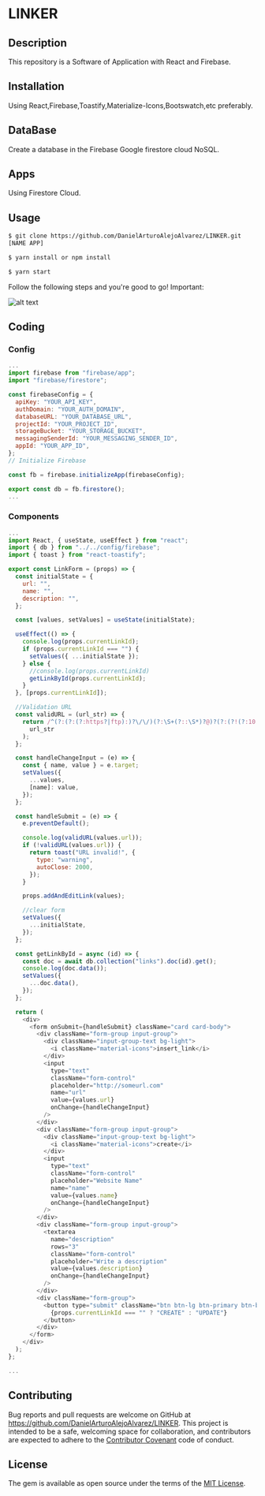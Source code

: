 # LINKER

## Description

This repository is a Software of Application with React and Firebase.

## Installation

Using React,Firebase,Toastify,Materialize-Icons,Bootswatch,etc preferably.

## DataBase

Create a database in the Firebase Google firestore cloud NoSQL.

## Apps

Using Firestore Cloud.

## Usage

```html
$ git clone https://github.com/DanielArturoAlejoAlvarez/LINKER.git
[NAME APP]

$ yarn install or npm install

$ yarn start
```

Follow the following steps and you're good to go! Important:

![alt text](https://firebase.google.com/docs/hosting/images/hosting-deploy-stackblitz.gif?hl=es)

## Coding

### Config

```javascript
...
import firebase from "firebase/app";
import "firebase/firestore";

const firebaseConfig = {
  apiKey: "YOUR_API_KEY",
  authDomain: "YOUR_AUTH_DOMAIN",
  databaseURL: "YOUR_DATABASE_URL",
  projectId: "YOUR_PROJECT_ID",
  storageBucket: "YOUR_STORAGE_BUCKET",
  messagingSenderId: "YOUR_MESSAGING_SENDER_ID",
  appId: "YOUR_APP_ID",
};
// Initialize Firebase

const fb = firebase.initializeApp(firebaseConfig);

export const db = fb.firestore();
...
```

### Components

```javascript
...
import React, { useState, useEffect } from "react";
import { db } from "../../config/firebase";
import { toast } from "react-toastify";

export const LinkForm = (props) => {
  const initialState = {
    url: "",
    name: "",
    description: "",
  };

  const [values, setValues] = useState(initialState);

  useEffect(() => {
    console.log(props.currentLinkId);
    if (props.currentLinkId === "") {
      setValues({ ...initialState });
    } else {
      //console.log(props.currentLinkId)
      getLinkById(props.currentLinkId);
    }
  }, [props.currentLinkId]);

  //Validation URL
  const validURL = (url_str) => {
    return /^(?:(?:(?:https?|ftp):)?\/\/)(?:\S+(?::\S*)?@)?(?:(?!(?:10|127)(?:\.\d{1,3}){3})(?!(?:169\.254|192\.168)(?:\.\d{1,3}){2})(?!172\.(?:1[6-9]|2\d|3[0-1])(?:\.\d{1,3}){2})(?:[1-9]\d?|1\d\d|2[01]\d|22[0-3])(?:\.(?:1?\d{1,2}|2[0-4]\d|25[0-5])){2}(?:\.(?:[1-9]\d?|1\d\d|2[0-4]\d|25[0-4]))|(?:(?:[a-z\u00a1-\uffff0-9]-*)*[a-z\u00a1-\uffff0-9]+)(?:\.(?:[a-z\u00a1-\uffff0-9]-*)*[a-z\u00a1-\uffff0-9]+)*(?:\.(?:[a-z\u00a1-\uffff]{2,})))(?::\d{2,5})?(?:[/?#]\S*)?$/i.test(
      url_str
    );
  };

  const handleChangeInput = (e) => {
    const { name, value } = e.target;
    setValues({
      ...values,
      [name]: value,
    });
  };

  const handleSubmit = (e) => {
    e.preventDefault();

    console.log(validURL(values.url));
    if (!validURL(values.url)) {
      return toast("URL invalid!", {
        type: "warning",
        autoClose: 2000,
      });
    }

    props.addAndEditLink(values);

    //clear form
    setValues({
      ...initialState,
    });
  };

  const getLinkById = async (id) => {
    const doc = await db.collection("links").doc(id).get();
    console.log(doc.data());
    setValues({
      ...doc.data(),
    });
  };

  return (
    <div>
      <form onSubmit={handleSubmit} className="card card-body">
        <div className="form-group input-group">
          <div className="input-group-text bg-light">
            <i className="material-icons">insert_link</i>
          </div>
          <input
            type="text"
            className="form-control"
            placeholder="http://someurl.com"
            name="url"
            value={values.url}
            onChange={handleChangeInput}
          />
        </div>
        <div className="form-group input-group">
          <div className="input-group-text bg-light">
            <i className="material-icons">create</i>
          </div>
          <input
            type="text"
            className="form-control"
            placeholder="Website Name"
            name="name"
            value={values.name}
            onChange={handleChangeInput}
          />
        </div>
        <div className="form-group input-group">
          <textarea
            name="description"
            rows="3"
            className="form-control"
            placeholder="Write a description"
            value={values.description}
            onChange={handleChangeInput}
          />
        </div>
        <div className="form-group">
          <button type="submit" className="btn btn-lg btn-primary btn-block">
            {props.currentLinkId === "" ? "CREATE" : "UPDATE"}
          </button>
        </div>
      </form>
    </div>
  );
};

...
```



## Contributing

Bug reports and pull requests are welcome on GitHub at https://github.com/DanielArturoAlejoAlvarez/LINKER. This project is intended to be a safe, welcoming space for collaboration, and contributors are expected to adhere to the [Contributor Covenant](http://contributor-covenant.org) code of conduct.

## License

The gem is available as open source under the terms of the [MIT License](http://opensource.org/licenses/MIT).
````
